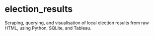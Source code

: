 # election_results
Scraping, querying, and visualisation of local election results from raw HTML, using Python, SQLite, and Tableau.
